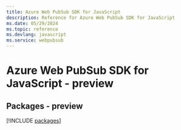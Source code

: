```yaml
---
title: Azure Web PubSub SDK for JavaScript
description: Reference for Azure Web PubSub SDK for JavaScript
ms.date: 05/29/2024
ms.topic: reference
ms.devlang: javascript
ms.service: webpubsub
---
```

# Azure Web PubSub SDK for JavaScript - preview
## Packages - preview
[!INCLUDE [packages](web-pubsub-index.md)]